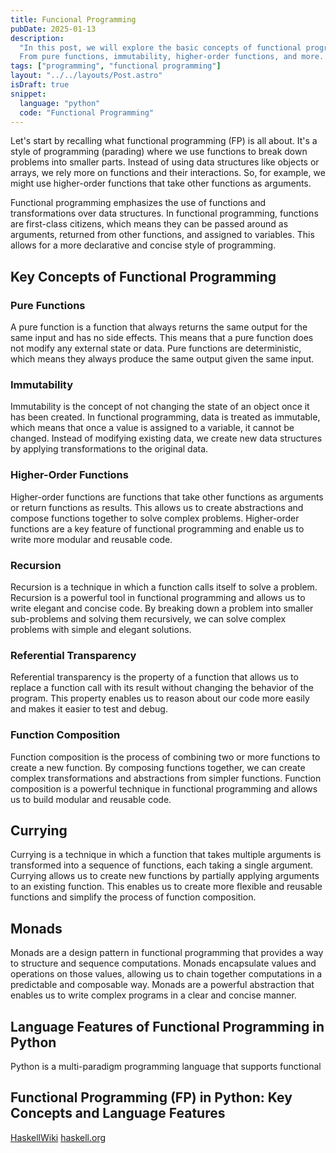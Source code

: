 ```yaml
---
title: Funcional Programming
pubDate: 2025-01-13
description:
  "In this post, we will explore the basic concepts of functional programming.
  From pure functions, immutability, higher-order functions, and more. Let's dive in!"
tags: ["programming", "functional programming"]
layout: "../../layouts/Post.astro"
isDraft: true
snippet:
  language: "python"
  code: "Functional Programming"
---
```


Let's start by recalling what functional programming (FP) is all about. It's a
style of programming (parading) where we use functions to break down problems
into smaller parts. Instead of using data structures like objects or arrays,
we rely more on functions and their interactions. So, for example, we might use
higher-order functions that take other functions as arguments.

Functional programming emphasizes the use of functions and transformations over
data structures. In functional programming, functions are first-class citizens,
which means they can be passed around as arguments, returned from other
functions, and assigned to variables. This allows for a more declarative and
concise style of programming.

## Key Concepts of Functional Programming

### Pure Functions

A pure function is a function that always returns the same output for the same
input and has no side effects. This means that a pure function does not modify
any external state or data. Pure functions are deterministic, which means they
always produce the same output given the same input.

### Immutability

Immutability is the concept of not changing the state of an object once it has
been created. In functional programming, data is treated as immutable, which
means that once a value is assigned to a variable, it cannot be changed. Instead
of modifying existing data, we create new data structures by applying
transformations to the original data.

### Higher-Order Functions

Higher-order functions are functions that take other functions as arguments or
return functions as results. This allows us to create abstractions and compose
functions together to solve complex problems. Higher-order functions are a key
feature of functional programming and enable us to write more modular and
reusable code.

### Recursion

Recursion is a technique in which a function calls itself to solve a problem.
Recursion is a powerful tool in functional programming and allows us to write
elegant and concise code. By breaking down a problem into smaller sub-problems
and solving them recursively, we can solve complex problems with simple and
elegant solutions.

### Referential Transparency

Referential transparency is the property of a function that allows us to replace
a function call with its result without changing the behavior of the program.
This property enables us to reason about our code more easily and makes it
easier to test and debug.

### Function Composition

Function composition is the process of combining two or more functions to create
a new function. By composing functions together, we can create complex
transformations and abstractions from simpler functions. Function composition is
a powerful technique in functional programming and allows us to build modular
and reusable code.

## Currying

Currying is a technique in which a function that takes multiple arguments is
transformed into a sequence of functions, each taking a single argument. Currying
allows us to create new functions by partially applying arguments to an existing
function. This enables us to create more flexible and reusable functions and
simplify the process of function composition.

## Monads

Monads are a design pattern in functional programming that provides a way to
structure and sequence computations. Monads encapsulate values and operations
on those values, allowing us to chain together computations in a predictable and
composable way. Monads are a powerful abstraction that enables us to write
complex programs in a clear and concise manner.

## Language Features of Functional Programming in Python

Python is a multi-paradigm programming language that supports functional

## Functional Programming (FP) in Python: Key Concepts and Language Features

[HaskellWiki](https://wiki.haskell.org/index.php?title=Functional_programming)
[haskell.org](https://www.haskell.org/)
